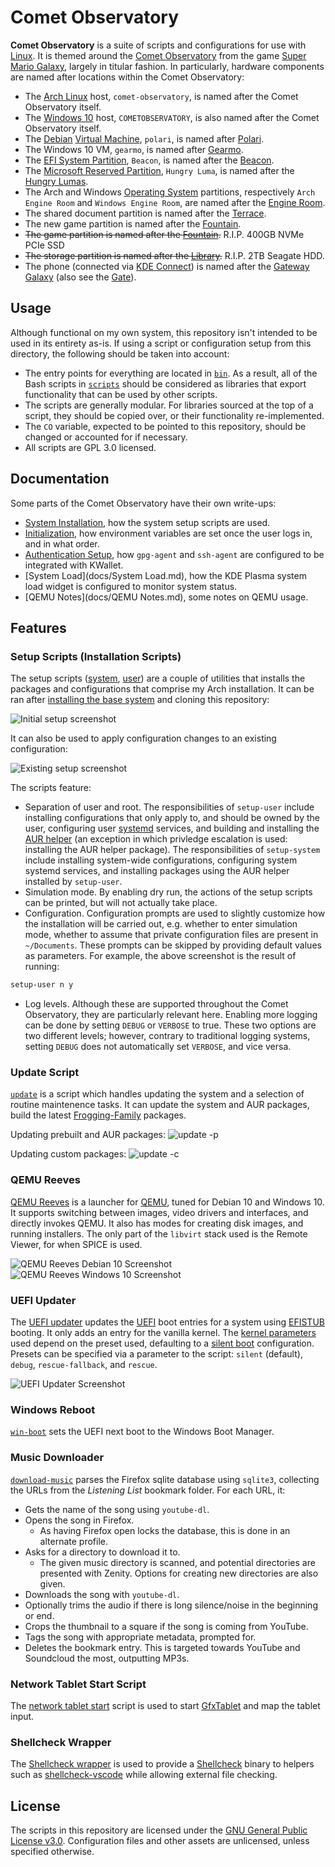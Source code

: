 # Comet Observatory
**Comet Observatory** is a suite of scripts and configurations for use with [Linux](https://en.wikipedia.org/wiki/Linux). It is themed around the [Comet Observatory](https://www.mariowiki.com/Comet_Observatory) from the game [Super Mario Galaxy](https://en.wikipedia.org/wiki/Super_Mario_Galaxy), largely in titular fashion. In particularly, hardware components are named after locations within the Comet Observatory:
- The [Arch Linux](https://www.archlinux.org/) host, `comet-observatory`, is named after the Comet Observatory itself.
- The [Windows 10](https://www.microsoft.com/en-us/windows) host, `COMETOBSERVATORY`, is also named after the Comet Observatory itself.
- The [Debian](https://www.debian.org/) [Virtual Machine](https://en.wikipedia.org/wiki/Virtual_machine), `polari`, is named after [Polari](https://www.mariowiki.com/Polari).
- The Windows 10 VM, `gearmo`, is named after [Gearmo](https://www.mariowiki.com/Gearmo).
- The [EFI System Partition](https://wiki.archlinux.org/index.php/EFI_system_partition), `Beacon`, is named after the [Beacon](https://www.mariowiki.com/Beacon).
- The [Microsoft Reserved Partition](https://en.wikipedia.org/wiki/Microsoft_Reserved_Partition), `Hungry Luma`, is named after the [Hungry Lumas](https://www.mariowiki.com/Hungry_Luma).
- The Arch and Windows [Operating System](https://en.wikipedia.org/wiki/Operating_system) partitions, respectively `Arch Engine Room` and `Windows Engine Room`, are named after the [Engine Room](https://www.mariowiki.com/Engine_Room).
- The shared document partition is named after the [Terrace](https://www.mariowiki.com/Terrace_(Super_Mario_Galaxy)).
- The new game partition is named after the [Fountain](https://www.mariowiki.com/Fountain).
- ~~The game partition is named after the [Fountain](https://www.mariowiki.com/Fountain).~~ R.I.P. 400GB NVMe PCIe SSD
- ~~The storage partition is named after the [Library](https://www.mariowiki.com/Library_(Super_Mario_Galaxy)).~~ R.I.P. 2TB Seagate HDD.
- The phone (connected via [KDE Connect](https://community.kde.org/KDEConnect)) is named after the [Gateway Galaxy](https://www.mariowiki.com/Gateway_Galaxy) (also see the [Gate](https://www.mariowiki.com/Gate_(Super_Mario_Galaxy))).

## Usage
Although functional on my own system, this repository isn't intended to be used in its entirety as-is. If using a script or configuration setup from this directory, the following should be taken into account:
- The entry points for everything are located in [`bin`](bin). As a result, all of the Bash scripts in [`scripts`](scripts) should be considered as libraries that export functionality that can be used by other scripts.
- The scripts are generally modular. For libraries sourced at the top of a script, they should be copied over, or their functionality re-implemented.
- The `CO` variable, expected to be pointed to this repository, should be changed or accounted for if necessary.
- All scripts are GPL 3.0 licensed.

## Documentation
Some parts of the Comet Observatory have their own write-ups:
- [System Installation](docs/Install.md), how the system setup scripts are used.
- [Initialization](docs/Init.md), how environment variables are set once the user logs in, and in what order.
- [Authentication Setup](docs/Auth.md), how `gpg-agent` and `ssh-agent` are configured to be integrated with KWallet.
- [System Load](docs/System Load.md), how the KDE Plasma system load widget is configured to monitor system status.
- [QEMU Notes](docs/QEMU Notes.md), some notes on QEMU usage.

## Features

### Setup Scripts (Installation Scripts)
The setup scripts ([system](bin/setup-system), [user](bin/setup-user)) are a couple of utilities that installs the packages and configurations that comprise my Arch installation. It can be ran after [installing the base system](https://wiki.archlinux.org/index.php/Installation_guide) and cloning this repository:

![Initial setup screenshot](docs/setup-initial.jpg)

It can also be used to apply configuration changes to an existing configuration:

![Existing setup screenshot](docs/setup-existing.png)

The scripts feature:
- Separation of user and root. The responsibilities of `setup-user` include installing configurations that only apply to, and should be owned by the user, configuring user [systemd](https://www.freedesktop.org/wiki/Software/systemd/) services, and building and installing the [AUR helper](https://wiki.archlinux.org/index.php/AUR_helpers) (an exception in which privledge escalation is used: installing the AUR helper package). The responsibilities of `setup-system` include installing system-wide configurations, configuring system systemd services, and installing packages using the AUR helper installed by `setup-user`.
- Simulation mode. By enabling dry run, the actions of the setup scripts can be printed, but will not actually take place.
- Configuration. Configuration prompts are used to slightly customize how the installation will be carried out, e.g. whether to enter simulation mode, whether to assume that private configuration files are present in `~/Documents`. These prompts can be skipped by providing default values as parameters. For example, the above screenshot is the result of running:
```sh
setup-user n y
```
- Log levels. Although these are supported throughout the Comet Observatory, they are particularly relevant here. Enabling more logging can be done by setting `DEBUG` or `VERBOSE` to true. These two options are two different levels; however, contrary to traditional logging systems, setting `DEBUG` does not automatically set `VERBOSE`, and vice versa.

### Update Script
[`update`](bin/update) is a script which handles updating the system and a selection of routine maintenence tasks. It can update the system and AUR packages, build the latest [Frogging-Family](https://github.com/Frogging-Family) packages.

Updating prebuilt and AUR packages:
![update -p](docs/update_p.png)

Updating custom packages:
![update -c](docs/update_c.png)

### QEMU Reeves
[QEMU Reeves](bin/qemu-reeves) is a launcher for [QEMU](https://www.qemu.org/), tuned for Debian 10 and Windows 10. It supports switching between images, video drivers and interfaces, and directly invokes QEMU. It also has modes for creating disk images, and running installers. The only part of the `libvirt` stack used is the Remote Viewer, for when SPICE is used.

![QEMU Reeves Debian 10 Screenshot](docs/qemu-reeves-deb.png)
![QEMU Reeves Windows 10 Screenshot](docs/qemu-reeves-win.png)

### UEFI Updater
The [UEFI updater](bin/update-efi) updates the [UEFI](https://uefi.org/) boot entries for a system using [EFISTUB](https://wiki.archlinux.org/index.php/EFISTUB) booting. It only adds an entry for the vanilla kernel. The [kernel parameters](https://wiki.archlinux.org/index.php/kernel_parameters) used depend on the preset used, defaulting to a [silent boot](https://wiki.archlinux.org/index.php/Silent_boot) configuration. Presets can be specified via a parameter to the script: `silent` (default), `debug`, `rescue-fallback`, and `rescue`.

![UEFI Updater Screenshot](docs/update-efi.png)

### Windows Reboot
[`win-boot`](bin/win-boot) sets the UEFI next boot to the Windows Boot Manager.

### Music Downloader
[`download-music`](bin/download-music) parses the Firefox sqlite database using `sqlite3`, collecting the URLs from the *Listening List* bookmark folder. For each URL, it:
- Gets the name of the song using `youtube-dl`.
- Opens the song in Firefox.
  - As having Firefox open locks the database, this is done in an alternate profile.
- Asks for a directory to download it to.
  - The given music directory is scanned, and potential directories are presented with Zenity. Options for creating new directories are also given.
- Downloads the song with `youtube-dl`.
- Optionally trims the audio if there is long silence/noise in the beginning or end.
- Crops the thumbnail to a square if the song is coming from YouTube.
- Tags the song with appropriate metadata, prompted for.
- Deletes the bookmark entry.
This is targeted towards YouTube and Soundcloud the most, outputting MP3s.

### Network Tablet Start Script
The [network tablet start](bin/start-network-tablet) script is used to start [GfxTablet](https://rfc2822.github.io/GfxTablet/) and map the tablet input.

### Shellcheck Wrapper
The [Shellcheck wrapper](bin/shellcheck-alt) is used to provide a [Shellcheck](https://github.com/koalaman/shellcheck) binary to helpers such as [shellcheck-vscode](https://marketplace.visualstudio.com/items?itemName=timonwong.shellcheck) while allowing external file checking.

## License
The scripts in this repository are licensed under the [GNU General Public License v3.0](https://www.gnu.org/licenses/gpl-3.0.en.html). Configuration files and other assets are unlicensed, unless specified otherwise.
